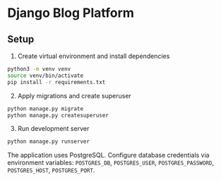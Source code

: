 # Django Blog Platform

## Setup

1. Create virtual environment and install dependencies

```bash
python3 -m venv venv
source venv/bin/activate
pip install -r requirements.txt
```

2. Apply migrations and create superuser

```bash
python manage.py migrate
python manage.py createsuperuser
```

3. Run development server

```bash
python manage.py runserver
```

The application uses PostgreSQL. Configure database credentials via environment variables:
`POSTGRES_DB`, `POSTGRES_USER`, `POSTGRES_PASSWORD`, `POSTGRES_HOST`, `POSTGRES_PORT`.
